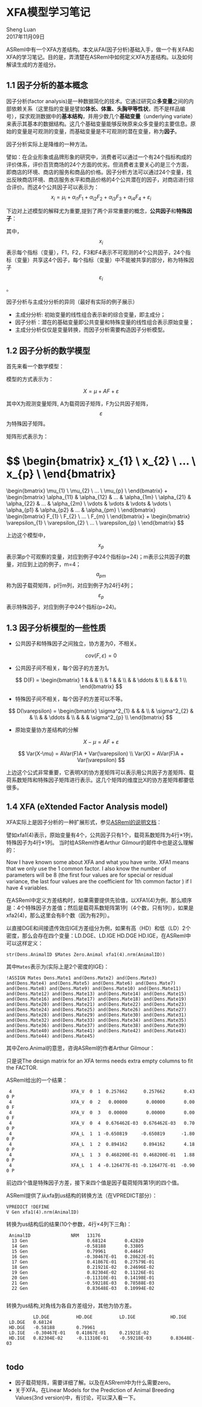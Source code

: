 # XFA模型学习笔记
Sheng Luan  
2017年11月09日  



ASReml中有一个XFA方差结构。本文从FA(因子分析)基础入手，做一个有关FA和XFA的学习笔记。目的是，弄清楚在ASReml中如何定义XFA方差结构。以及如何解读生成的方差组分。



## 1.1 因子分析的基本概念
因子分析(factor analysis)是一种数据简化的技术。它通过研究众**多变量**之间的内部依赖关系（这里指的变量是譬如**体长、体重、头胸甲等性状**，而不是样品编号），探求观测数据中的**基本结构**，并用少数几个**基础变量**（underlying variate）来表示其基本的数据结构。这几个基础变量能够反映原来众多变量的主要信息。原始的变量是可观测的变量，而基础变量是不可观测的潜在变量，称为**因子**。

因子分析实际上是降维的一种方法。

譬如：在企业形象或品牌形象的研究中，消费者可以通过一个有24个指标构成的评价体系，评价百货商场的24个方面的优劣。但消费者主要关心的是三个方面，即商店的环境、商店的服务和商品的价格。因子分析方法可以通过24个变量，找出反映商店环境、商店服务水平和商品价格的4个公共潜在的因子，对商店进行综合评价。而这4个公共因子可以表示为：
$$
x_{i}=\mu_{i}+\alpha_{i1}F_{1}+\alpha_{i2}F_{2}+\alpha_{i3}F_{3}+\alpha_{i4}F_{4}+\varepsilon_{i}
$$

下边对上述模型的解释尤为重要,提到了两个非常重要的概念，**公共因子**和**特殊因子**：

其中，$$x_{i}$$表示每个指标（变量），F1，F2，F3和F4表示不可观测的4个公共因子，24个指标（变量）共享这4个因子，每个指标（变量）中不能被共享的部分，称为特殊因子$$\varepsilon_{i}$$。

因子分析与主成分分析的异同（最好有实际的例子展示）

* 主成分分析: 初始变量的线性组合表示新的综合变量，即主成分；
* 因子分析：潜在的基础变量即公共变量和特殊变量的线性组合表示原始变量；
* 主成分分析仅仅是变量转换，而因子分析需要构造因子分析模型。

## 1.2 因子分析的数学模型

首先来看一个数学模型：

模型的方式表示为：

$$
X = \mu + AF + \varepsilon
$$

其中X为观测变量矩阵, A为载荷因子矩阵，F为公共因子矩阵，$$\varepsilon$$为特殊因子矩阵。

矩阵形式表示为：

$$
\begin{bmatrix}
x_{1} \\ 
x_{2} \\ 
...   \\
x_{p} \\ 
\end{bmatrix} 
= 
\begin{bmatrix}
\mu_{1} \\ 
\mu_{2} \\ 
...     \\
\mu_{p} \\ 
\end{bmatrix}
+
\begin{bmatrix}
\alpha_{11} & \alpha_{12} & ... & \alpha_{1m} \\ 
\alpha_{21} & \alpha_{22} & ... & \alpha_{2m} \\ 
\vdots      & \vdots      & \vdots & \vdots   \\ 
\alpha_{p1} & \alpha_{p2} & ... & \alpha_{pm} \\ 
\end{bmatrix}
\begin{bmatrix}
F_{1} \\ 
F_{2} \\ 
...   \\
F_{m} \\ 
\end{bmatrix}
+
\begin{bmatrix}
\varepsilon_{1} \\ 
\varepsilon_{2} \\ 
...     \\
\varepsilon_{p} \\ 
\end{bmatrix}
$$

上边这个模型中，$$x_{p}$$表示第p个可观察的变量，对应到例子中24个指标(p=24)；m表示公共因子的数量，对应到上边的例子，m=4；$$a_{pm}$$称为因子载荷矩阵，p行m列，对应到例子为24行4列；$$\varepsilon_{p}$$表示特殊因子，对应到例子中24个指标(p=24)。

## 1.3 因子分析模型的一些性质

* 公共因子和特殊因子之间独立，协方差为0，不相关。

$$ cov(F,\varepsilon) = 0 $$
* 公共因子间不相关，每个因子的方差为1。

$$
D(F) = 
\begin{bmatrix}
1 &   &   &   \\ 
  & 1 &   &   \\ 
  &   & \ddots &   \\ 
  &   &   & 1 \\ 
\end{bmatrix}
$$

* 特殊因子间不相关，每个因子的方差可以不等。

$$
D(\varepsilon) = 
\begin{bmatrix}
\sigma^2_{1} &   &   &   \\ 
  & \sigma^2_{2} &   &   \\ 
  &   & \ddots &   \\ 
  &   &   & \sigma^2_{p} \\ 
\end{bmatrix}
$$

* 原始变量协方差结构的分解

$$
X - \mu =  AF + \varepsilon
$$

$$
Var(X-\mu) = AVar(F)A + Var(\varepsilon) \\
Var(X) = AVar(F)A + Var(\varepsilon)
$$

上边这个公式非常重要，它表明X的协方差矩阵可以表示用公共因子方差矩阵、载荷系数矩阵和特殊因子矩阵进行表示。这几个矩阵的维度比X的协方差矩阵都要低很多。

## 1.4 XFA (eXtended Factor Analysis model)

XFA实际上是因子分析的一种扩展形式，参见[ASReml的说明文档](https://www.vsni.co.uk/software/asreml/htmlhelp/asreml/facanal.htm)：

譬如xfa1(4)表示，原始变量有4个，公共因子只有1个，载荷系数矩阵为4行×1列，特殊因子为4行×1列。
当时给ASReml作者Arthur Gilmour的邮件中也是这么理解的：

Now I have known some about XFA and what you have write.
XFA1 means that we only use the 1 common factor. I also know the number of parameters will be 8 (the first four values are for special or residual variance, the last four values are the coefficient for 1th common factor ) if I have 4 variables.  

在ASReml中定义方差结构时，如果需要提供先验值，以XFA1(4)为例，那么顺序是：4个特殊因子方差值；然后是载荷系数矩阵第1列（4个数，只有1列），如果是xfa2(4)，那么这里会有8个数（因为有2列）。

以直接DGE和间接遗传效应IGE方差组分为例，如果有高（HD）和低（LD）2个密度，那么会存在四个变量：LD.DGE、LD.IGE HD.DGE HD.IGE，在ASReml中可以这样定义：

`str(Dens.AnimalID $Mates Zero.Animal xfa1(4).nrm(AnimalID))`

其中`Mates`表示为(实际上是2个密度的IGE)：

```
!ASSIGN Mates Dens.Mate1 and(Dens.Mate2) and(Dens.Mate3) and(Dens.Mate4) and(Dens.Mate5) and(Dens.Mate6) and(Dens.Mate7) and(Dens.Mate8) and(Dens.Mate9) and(Dens.Mate10) and(Dens.Mate11) and(Dens.Mate12) and(Dens.Mate13) and(Dens.Mate14) and(Dens.Mate15) and(Dens.Mate16) and(Dens.Mate17) and(Dens.Mate18) and(Dens.Mate19) and(Dens.Mate20) and(Dens.Mate21) and(Dens.Mate22) and(Dens.Mate23) and(Dens.Mate24) and(Dens.Mate25) and(Dens.Mate26) and(Dens.Mate27) and(Dens.Mate28) and(Dens.Mate29) and(Dens.Mate30) and(Dens.Mate31) and(Dens.Mate32) and(Dens.Mate33) and(Dens.Mate34) and(Dens.Mate35) and(Dens.Mate36) and(Dens.Mate37) and(Dens.Mate38) and(Dens.Mate39) and(Dens.Mate40) and(Dens.Mate41) and(Dens.Mate42) and(Dens.Mate43) and(Dens.Mate44) and(Dens.Mate45)
```

其中Zero.Animal的意思，咨询ASReml的作者Arthur Gilmour：

只是说The design matrix for an XFA terms needs extra empty columns to fit the FACTOR.

ASReml给出的一个结果：

```
 4                      XFA_V  0  1  0.257662      0.257662       0.43   0 P
 4                      XFA_V  0  2   0.00000       0.00000       0.00   0 F
 4                      XFA_V  0  3   0.00000       0.00000       0.00   0 F
 4                      XFA_V  0  4  0.676462E-03  0.676462E-03   0.70   0 P
 4                      XFA_L  1  1 -0.650819     -0.650819      -1.80   0 P
 4                      XFA_L  1  2  0.894162      0.894162       4.18   0 P
 4                      XFA_L  1  3  0.468200E-01  0.468200E-01   1.88   0 P
 4                      XFA_L  1  4 -0.126477E-01 -0.126477E-01  -0.90   0 P
 ```
 
 前边四个值是特殊因子方差，接下来四个值是因子载荷矩阵第1列的四个值。
 
ASReml提供了从xfa到us结构的转换方法（在VPREDICT部分）：

```
VPREDICT !DEFINE
V Gen xfa1(4).nrm(AnimalID) 
```

转换为us结构后的结果(10个参数，4行×4列下三角)：

```
 AnimalID               NRM   13176
  13 Gen                      0.68124       0.42820        
  14 Gen                     -0.58188       0.33805        
  15 Gen                      0.79961       0.44647        
  16 Gen                     -0.30467E-01   0.28622E-01    
  17 Gen                      0.41867E-01   0.27579E-01
  18 Gen                      0.21921E-02   0.24696E-02
  19 Gen                      0.82304E-02   0.11226E-01
  20 Gen                     -0.11310E-01   0.14198E-01
  21 Gen                     -0.59218E-03   0.78588E-03
  22 Gen                      0.83648E-03   0.10994E-02
  
```

转换为us结构,对角线为各自方差组分，其他为协方差。

```
          LD.DGE          HD.DGE          LD.IGE             HD.IGE
 LD.DGE   0.68124
 HD.DGE   -0.58188        0.79961
 LD.IGE   -0.30467E-01    0.41867E-01     0.21921E-02        
 HD.IGE   0.82304E-02     -0.11310E-01    -0.59218E-03       0.83648E-03
 
 ```
 
## todo

 * 因子载荷矩阵，需要详细了解。以及在ASRreml中为什么需要zero。
 * 关于XFA，在Linear Models for the Prediction of Animal Breeding Values(3nd version)中，有讨论，可以深入看一下。
 
 
        
